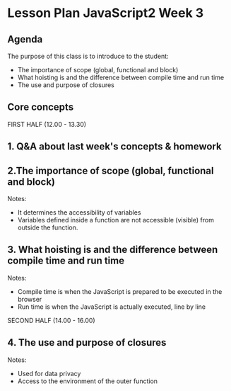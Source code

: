 # Lesson Plan JavaScript2 Week 3

## Agenda

The purpose of this class is to introduce to the student:

- The importance of scope (global, functional and block)
- What hoisting is and the difference between compile time and run time
- The use and purpose of closures

## Core concepts

FIRST HALF (12.00 - 13.30)
## 1. Q&A about last week's concepts & homework


## 2.The importance of scope (global, functional and block)

Notes:

- It determines the accessibility of variables
- Variables defined inside a function are not accessible (visible) from outside the function.

## 3. What hoisting is and the difference between compile time and run time

Notes:

- Compile time is when the JavaScript is prepared to be executed in the browser
- Run time is when the JavaScript is actually executed, line by line


SECOND HALF (14.00 - 16.00)

## 4. The use and purpose of closures

Notes:

- Used for data privacy
- Access to the environment of the outer function



